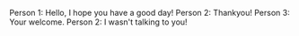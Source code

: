 Person 1: Hello, I hope you have a good day!
Person 2: Thankyou!
Person 3: Your welcome.
Person 2: I wasn't talking to you!
